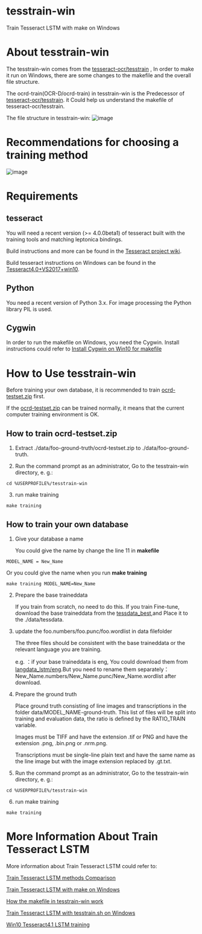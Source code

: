 # tesstrain-win
Train Tesseract LSTM with make on Windows
# About tesstrain-win
The tesstrain-win comes from the  [tesseract-ocr/tesstrain](https://github.com/tesseract-ocr/tesstrain) , In order to make it run on Windows, there are some changes to the makefile and the overall file structure.

The ocrd-train(OCR-D/ocrd-train) in tesstrain-win is the Predecessor of [tesseract-ocr/tesstrain](https://github.com/tesseract-ocr/tesstrain). it Could help us understand the makefile of tesseract-ocr/tesstrain.

The file structure in tesstrain-win:
![image](https://livezingy.com/uploads/2020/04/TesstrainWinStructure.png)
# Recommendations for choosing a training method
![image](https://livezingy.com/uploads/2020/05/choose%20method.png)
# Requirements
## tesseract
You will need a recent version (>= 4.0.0beta1) of tesseract built with the training tools and matching leptonica bindings. 

Build instructions and more can be found in the [Tesseract project wiki](https://github.com/tesseract-ocr/tesseract/wiki).

Build tesseract instructions on Windows can be found in the [Tesseract4.0+VS2017+win10](https://livezingy.com/compilation-tesseract4-in-vs2017-win10/).
## Python
You need a recent version of Python 3.x. For image processing the Python library PIL is used.
## Cygwin
In order to run the makefile on Windows, you need the Cygwin. Install instructions could refer to [Install Cygwin on Win10 for makefile](https://livezingy.com/install-cygwin-on-win10-for-makefile/)
# How to Use tesstrain-win
Before training your own database, it is recommended to train [ocrd-testset.zip](https://github.com/livezingy/tesstrain-win/tree/master/data/foo-ground-truth) first.

If the [ocrd-testset.zip](https://github.com/livezingy/tesstrain-win/tree/master/data/foo-ground-truth) can be trained normally, it means that the current computer training environment is OK.
## How to train ocrd-testset.zip
1. Extract ./data/foo-ground-truth/ocrd-testset.zip to ./data/foo-ground-truth.

2. Run the command prompt as an administrator, Go to the tesstrain-win directory, e. g.:

```
cd %USERPROFILE%/tesstrain-win
```

3. run make training
```
make training
```

## How to train your own database
1. Give your database a name

   You could give the name by change the line 11 in **makefile**
```
MODEL_NAME = New_Name
```
   Or you could give the name when you run **make training**
```
make training MODEL_NAME=New_Name
```
2. Prepare the base traineddata

   If you train from scratch, no need to do this. If you train Fine-tune, download the base traineddata from the [tessdata_best](https://github.com/tesseract-ocr/tessdata_best),and Place it to the ./data/tessdata.

3. update the foo.numbers/foo.punc/foo.wordlist in data filefolder

   The three files should be consistent with the base traineddata or the relevant language you are training.
   
   e.g. ：if your base traineddata is eng, You could download them from [langdata_lstm/eng](https://github.com/tesseract-ocr/langdata_lstm/tree/master/eng).But you need to rename them separately：New_Name.numbers/New_Name.punc/New_Name.wordlist after download.

4. Prepare the ground truth

   Place ground truth consisting of line images and transcriptions in the folder data/MODEL_NAME-ground-truth. This list of files will be split into training and evaluation data, the ratio is defined by the RATIO_TRAIN variable.

   Images must be TIFF and have the extension .tif or PNG and have the extension .png, .bin.png or .nrm.png.

   Transcriptions must be single-line plain text and have the same name as the line image but with the image extension replaced by .gt.txt.

5. Run the command prompt as an administrator, Go to the tesstrain-win directory, e. g.:
```
cd %USERPROFILE%/tesstrain-win
```

6. run make training
```
make training
```

# More Information About Train Tesseract LSTM
More information about Train Tesseract LSTM could refer to:

[Train Tesseract LSTM methods Comparison](https://livezingy.com/train-tesseract-lstm-methods-comparison/)

[Train Tesseract LSTM with make on Windows](https://livezingy.com/train-tesseract-lstm-with-make-on-windows/)

[How the makefile in tesstrain-win work](https://livezingy.com/how-the-makefile-in-tesstrain-win-work/)

[Train Tesseract LSTM with tesstrain.sh on Windows](https://livezingy.com/train-tesseract-lstm-with-tesstrain-sh-on-windows/)

[Win10 Tesseract4.1 LSTM training](https://livezingy.com/win10-tesseract4-1-lstm-training/)
